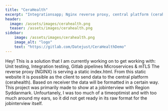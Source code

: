 ```yaml
---
title: "CeraHealth"
excerpt: "Integrationsapp; Nginx reverse proxy, central platform (cerahealth) and three services behind."
header:
  image: /assets/images/cerahealth.png
  teaser: /assets/images/cerahealth.png
sidebar:
    image: /assets/images/cerahealth.png
    image_alt: "logo"
    text: "https://gitlab.com/Datejust/CeraHealthDemo"
---
```


Hey! This is a solution that I am currently working on to get working with:
Unit testing,
Integration testing,
Gitlab pipelines
Microservices & mTLS
The reverse proxy (NGINX) is serving a static index.html. From this static website it is possible as the client to send data to the central platform (cerahealth). Based on receiver the data will be formatted in a certain way. 
This project was primarily made to show at a jobinterview with Region Syddanmark. Unfourtanely, I was too much of a timeoptimist and with too much around my ears, so it did not get ready in its raw format for the jobinterview itself. 